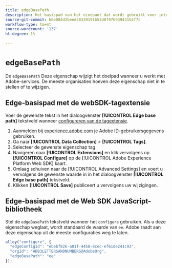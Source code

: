 ```yaml
---
title: edgeBasePath
description: Het basispad van het eindpunt dat wordt gebruikt voor interactie met Adobe-services.
source-git-commit: b6e084d2beed58339191b53d0f97b93943154f7c
workflow-type: tm+mt
source-wordcount: '137'
ht-degree: 1%

---
```


# `edgeBasePath`

De `edgeBasePath` Deze eigenschap wijzigt het doelpad wanneer u werkt met Adobe-services. De meeste organisaties hoeven deze eigenschap niet in te stellen of te wijzigen.

## Edge-basispad met de webSDK-tagextensie

Voer de gewenste tekst in het dialoogvenster **[!UICONTROL Edge base path]** tekstveld wanneer [configureren van de tagextensie](/help/tags/extensions/client/web-sdk/web-sdk-extension-configuration.md).

1. Aanmelden bij [experience.adobe.com](https://experience.adobe.com) je Adobe ID-gebruikersgegevens gebruiken.
1. Ga naar **[!UICONTROL Data Collection]** > **[!UICONTROL Tags]**.
1. Selecteer de gewenste eigenschap tag.
1. Navigeren naar **[!UICONTROL Extensions]** en klik vervolgens op **[!UICONTROL Configure]** op de [!UICONTROL Adobe Experience Platform Web SDK] kaart.
1. Omlaag schuiven naar de [!UICONTROL Advanced Settings] en voert u vervolgens de gewenste waarde in in het dialoogvenster **[!UICONTROL Edge base path]** tekstveld.
1. Klikken **[!UICONTROL Save]** publiceert u vervolgens uw wijzigingen.

## Edge-basispad met de Web SDK JavaScript-bibliotheek

Stel de `edgeBasePath` tekstveld wanneer het `configure` gebruiken. Als u deze eigenschap weglaat, wordt standaard de waarde van `ee`. Adobe raadt aan deze eigenschap uit de meeste configuraties weg te laten.

```js
alloy("configure", {
  "edgeConfigId": "ebebf826-a01f-4458-8cec-ef61de241c93",
  "orgId": "ADB3LETTERSANDNUMBERS@AdobeOrg",
  "edgeBasePath": "ee"
});
```
